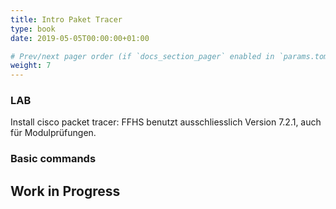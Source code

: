 ```yaml
---
title: Intro Paket Tracer
type: book
date: 2019-05-05T00:00:00+01:00

# Prev/next pager order (if `docs_section_pager` enabled in `params.toml`)
weight: 7
---
```


### LAB

Install cisco packet tracer:
FFHS benutzt ausschliesslich Version 7.2.1, auch für Modulprüfungen.



### Basic commands

## Work in Progress